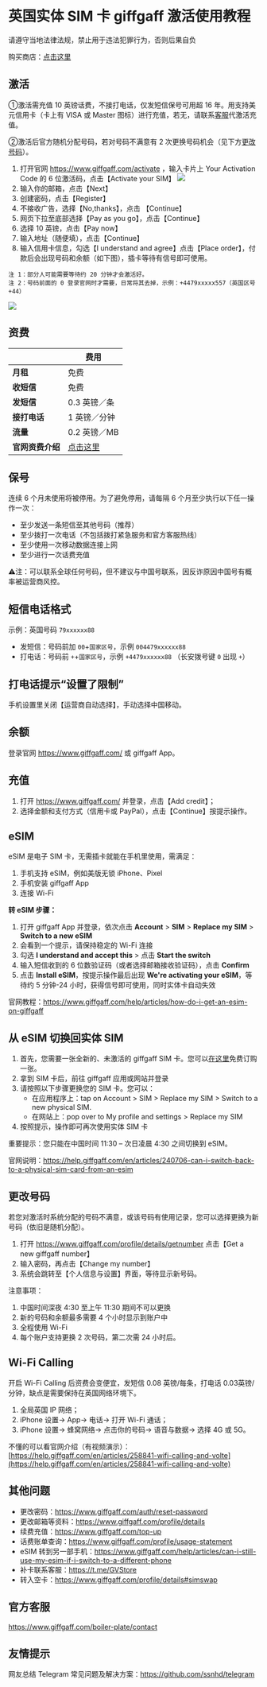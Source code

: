 # 英国实体 SIM 卡 giffgaff 激活使用教程

请遵守当地法律法规，禁止用于违法犯罪行为，否则后果自负

购买商店：[点击这里](https://t.me/GVStore)

## 激活

①激活需充值 10 英镑话费，不接打电话，仅发短信保号可用超 16 年。用支持美元信用卡（卡上有 VISA 或 Master 图标）进行充值，若无，请联系[客服](https://t.me/GVStore)代激活充值。

②激活后官方随机分配号码，若对号码不满意有 2 次更换号码机会（见下方[更改号码](https://github.com/ssnhd/giffgaff?tab=readme-ov-file#更改号码)）。

1. 打开官网 <https://www.giffgaff.com/activate> ，输入卡片上 Your Activation Code 的 6 位激活码，点击【Activate your SIM】
![](https://i.imgur.com/2MvepgL.jpg)
2. 输入你的邮箱，点击【Next】
3. 创建密码，点击【Register】
4. 不接收广告，选择【No,thanks】，点击 【Continue】
5. 网页下拉至底部选择【Pay as you go】，点击【Continue】
6. 选择 10 英镑，点击【Pay now】
7. 输入地址（随便填），点击【Continue】
8. 输入信用卡信息，勾选【I understand and agree】点击【Place order】，付款后会出现号码和余额（如下图），插卡等待有信号即可使用。

`注 1：部分人可能需要等待约 20 分钟才会激活好。`\
`注 2：号码前面的 0 登录官网时才需要，日常将其去掉，示例：+4479xxxxx557（英国区号 +44）`

![](https://i.imgur.com/kxlZpJk.png)

## 资费

|  |  费用 |
|  ----  | ----  |
| **月租**  |  免费 |
|  **收短信**  | 免费 |
|  **发短信**       |   0.3 英镑／条 |
|  **接打电话**       |   1 英镑／分钟 |
| **流量**    | 0.2 英镑／MB   |
|**官网资费介绍**|[点击这里](https://www.giffgaff.com/roaming-charges)|

## 保号
连续 6 个月未使用将被停用。为了避免停用，请每隔 6 个月至少执行以下任一操作一次：

- 至少发送一条短信至其他号码（推荐）
- 至少拨打一次电话（不包括拨打紧急服务和官方客服热线）
- 至少使用一次移动数据连接上网
- 至少进行一次话费充值

⚠️注：可以联系全球任何号码，但不建议与中国号联系，因反诈原因中国号有概率被运营商风控。

## 短信电话格式

示例：英国号码 `79xxxxxx88`
- 发短信：号码前加 `00`+`国家区号`，示例 `004479xxxxxx88`
- 打电话：号码前 `+`+`国家区号`，示例 `+4479xxxxxx88` （长安拨号键 `0` 出现 `+`）

## 打电话提示“设置了限制”

手机设置里关闭【运营商自动选择】，手动选择中国移动。

## 余额

登录官网 <https://www.giffgaff.com/> 或 giffgaff App。

## 充值

1. 打开 <https://www.giffgaff.com/> 并登录，点击【Add credit】；
2. 选择金额和支付方式（信用卡或 PayPal），点击【Continue】按提示操作。

## eSIM

eSIM 是电子 SIM 卡，无需插卡就能在手机里使用，需满足：
1. 手机支持 eSIM，例如美版无锁 iPhone、Pixel
2. 手机安装 giffgaff App
3. 连接 Wi-Fi

**转 eSIM 步骤：**

1. 打开 giffgaff App 并登录，依次点击 **Account** > **SIM** > **Replace my SIM** > **Switch to a new eSIM**
2. 会看到一个提示，请保持稳定的 Wi-Fi 连接
3. 勾选 **I understand and accept this** > 点击 **Start the switch**
4. 输入短信收到的 6 位数验证码（或者选择邮箱接收验证码），点击 **Confirm**
5. 点击 **Install eSIM**，按提示操作最后出现 **We're activating your eSIM**，等待约 5 分钟-24 小时，获得信号即可使用，同时实体卡自动失效

官网教程：<https://www.giffgaff.com/help/articles/how-do-i-get-an-esim-on-giffgaff>

## 从 eSIM 切换回实体 SIM

1. 首先，您需要一张全新的、未激活的 giffgaff SIM 卡。您可以[在这里](https://t.me/GVStore)免费订购一张。
2. 拿到 SIM 卡后，前往 giffgaff 应用或网站并登录
3. 请按照以下步骤更换您的 SIM 卡。您可以：
    - 在应用程序上：tap on Account > SIM > Replace my SIM > Switch to a new physical SIM. 
    - 在网站上：pop over to My profile and settings > Replace my SIM
4. 按照提示，操作即可再次使用实体 SIM 卡

重要提示：您只能在中国时间 11:30 – 次日凌晨 4:30 之间切换到 eSIM。

官网说明：<https://help.giffgaff.com/en/articles/240706-can-i-switch-back-to-a-physical-sim-card-from-an-esim>

## 更改号码

若您对激活时系统分配的号码不满意，或该号码有使用记录，您可以选择更换为新号码（依旧是随机分配）。

1. 打开 <https://www.giffgaff.com/profile/details/getnumber> 点击【Get a new giffgaff number】
2. 输入密码，再点击【Change my number】
3. 系统会跳转至【个人信息与设置】界面，等待显示新号码。

注意事项：

1. 中国时间深夜 4:30 至上午 11:30 期间不可以更换
2. 新的号码和余额最多需要 4 个小时显示到账户中
3. 全程使用 Wi-Fi
4. 每个账户支持更换 2 次号码，第二次需 24 小时后。

## Wi-Fi Calling

开启 Wi-Fi Calling 后资费会变便宜，发短信 0.08 英镑/每条，打电话 0.03英镑/分钟，缺点是需要保持在英国网络环境下。

1. 全局英国 IP 网络；
2. iPhone 设置→ App→  电话→  打开 Wi-Fi 通话；
3. iPhone 设置→ 蜂窝网络→ 点击你的号码→ 语音与数据→ 选择 4G 或 5G。

不懂的可以看官网介绍（有视频演示）：[https://help.giffgaff.com/en/articles/258841-wifi-calling-and-volte](https://help.giffgaff.com/en/articles/258841-wifi-calling-and-volte)

## 其他问题

- 更改密码：<https://www.giffgaff.com/auth/reset-password>
- 更改邮箱等资料：<https://www.giffgaff.com/profile/details>
- 续费充值：<https://www.giffgaff.com/top-up>
- 话费账单查询：<https://www.giffgaff.com/profile/usage-statement>
- eSIM 转到另一部手机：<https://www.giffgaff.com/help/articles/can-i-still-use-my-esim-if-i-switch-to-a-different-phone>
- 补卡联系客服：<https://t.me/GVStore>
- 转入空卡：<https://www.giffgaff.com/profile/details#simswap>

## 官方客服

<https://www.giffgaff.com/boiler-plate/contact>

## 友情提示

网友总结 Telegram 常见问题及解决方案：https://github.com/ssnhd/telegram
